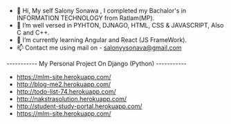- 👋 Hi, My self Salony Sonawa , I completed my Bachalor's in INFORMATION TECHNOLOGY from Ratlam(MP).
- 👀 I’m well versed in PYHTON, DJNAGO, HTML, CSS & JAVASCRIPT, Also C and C++.
- 🌱 I’m currently learning Angular and React (JS FrameWork).
- 📫 Contact me using mail on - salonyysonava@gmail.com

----------- My Personal Project On Django (Python)  -----------
- https://mlm-site.herokuapp.com/
- http://blog-me2.herokuapp.com/
- http://todo-list-74.herokuapp.com/
- http://nakstrasolution.herokuapp.com/
- http://student-study-portal.herokuapp.com/
- https://mlm-site.herokuapp.com/

